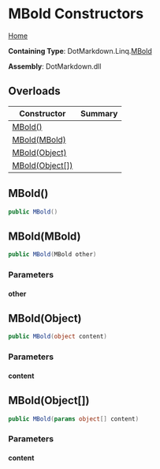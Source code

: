 # MBold Constructors

[Home](../../../../README.md#_top)

**Containing Type**: DotMarkdown\.Linq\.[MBold](../README.md#_top)

**Assembly**: DotMarkdown\.dll

## Overloads

| Constructor | Summary |
| ----------- | ------- |
| [MBold()](#DotMarkdown_Linq_MBold__ctor) | |
| [MBold(MBold)](#DotMarkdown_Linq_MBold__ctor_DotMarkdown_Linq_MBold_) | |
| [MBold(Object)](#DotMarkdown_Linq_MBold__ctor_System_Object_) | |
| [MBold(Object\[\])](#DotMarkdown_Linq_MBold__ctor_System_Object___) | |

## MBold\(\) <a name="DotMarkdown_Linq_MBold__ctor"></a>

```csharp
public MBold()
```

## MBold\(MBold\) <a name="DotMarkdown_Linq_MBold__ctor_DotMarkdown_Linq_MBold_"></a>

```csharp
public MBold(MBold other)
```

### Parameters

#### other

## MBold\(Object\) <a name="DotMarkdown_Linq_MBold__ctor_System_Object_"></a>

```csharp
public MBold(object content)
```

### Parameters

#### content

## MBold\(Object\[\]\) <a name="DotMarkdown_Linq_MBold__ctor_System_Object___"></a>

```csharp
public MBold(params object[] content)
```

### Parameters

#### content

